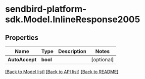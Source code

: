 
# sendbird-platform-sdk.Model.InlineResponse2005

## Properties

Name | Type | Description | Notes
------------ | ------------- | ------------- | -------------
**AutoAccept** | **bool** |  | [optional] 

[[Back to Model list]](../README.md#documentation-for-models)
[[Back to API list]](../README.md#documentation-for-api-endpoints)
[[Back to README]](../README.md)

